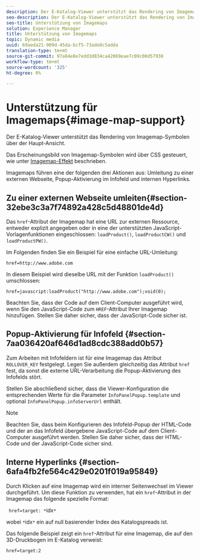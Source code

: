 ```yaml
---
description: Der E-Katalog-Viewer unterstützt das Rendering von Imagemap-Symbolen über der Haupt-Ansicht.
seo-description: Der E-Katalog-Viewer unterstützt das Rendering von Imagemap-Symbolen über der Haupt-Ansicht.
seo-title: Unterstützung von Imagemaps
solution: Experience Manager
title: Unterstützung von Imagemaps
topic: Dynamic media
uuid: 69aeda21-909d-45da-bcf5-73ade8c5adda
translation-type: tm+mt
source-git-commit: 97a84e8e7edd3d834ca42069eae7c09c00d57938
workflow-type: tm+mt
source-wordcount: '325'
ht-degree: 0%

---
```



# Unterstützung für Imagemaps{#image-map-support}

Der E-Katalog-Viewer unterstützt das Rendering von Imagemap-Symbolen über der Haupt-Ansicht.

Das Erscheinungsbild von Imagemap-Symbolen wird über CSS gesteuert, wie unter [Imagemap-Effekt](../../c-html5-s7-aem-asset-viewers/c-html5-20-ecatalog-viewer-about/c-html5-20-ecatalog-viewer-customizingviewer/r-html5-ecatalog-viewer-20-customize-imagemapeffect.md#reference-261df27d1ed145c882b26b88e33a0289) beschrieben.

Imagemaps führen eine der folgenden drei Aktionen aus: Umleitung zu einer externen Webseite, Popup-Aktivierung im Infofeld und internen Hyperlinks.

## Zu einer externen Webseite umleiten{#section-32ebe3c3a7f74892a428c5d48801de4d}

Das `href`-Attribut der Imagemap hat eine URL zur externen Ressource, entweder explizit angegeben oder in eine der unterstützten JavaScript-Vorlagenfunktionen eingeschlossen: `loadProduct()`, `loadProductCW()` und `loadProductPW()`.

Im Folgenden finden Sie ein Beispiel für eine einfache URL-Umleitung:

`href=http://www.adobe.com`

In diesem Beispiel wird dieselbe URL mit der Funktion `loadProduct()` umschlossen:

`href=javascript:loadProduct("http://www.adobe.com");void(0);`

Beachten Sie, dass der Code auf dem Client-Computer ausgeführt wird, wenn Sie den JavaScript-Code zum `HREF`-Attribut Ihrer Imagemap hinzufügen. Stellen Sie daher sicher, dass der JavaScript-Code sicher ist.

## Popup-Aktivierung für Infofeld {#section-7aa036420af646d1ad8cdc388add0b57}

Zum Arbeiten mit Infofeldern ist für eine Imagemap das Attribut `ROLLOVER_KEY` festgelegt. Legen Sie außerdem gleichzeitig das Attribut `href` fest, da sonst die externe URL-Verarbeitung die Popup-Aktivierung des Infofelds stört.

Stellen Sie abschließend sicher, dass die Viewer-Konfiguration die entsprechenden Werte für die Parameter `InfoPanelPopup.template` und optional `InfoPanelPopup.infoServerUrl` enthält.

>[!NOTE]
>
>Beachten Sie, dass beim Konfigurieren des Infofeld-Popup der HTML-Code und der an das Infofeld übergebene JavaScript-Code auf dem Client-Computer ausgeführt werden. Stellen Sie daher sicher, dass der HTML-Code und der JavaScript-Code sicher sind.

## Interne Hyperlinks {#section-6afa4fb2fe564c429e0201f019a95849}

Durch Klicken auf eine Imagemap wird ein interner Seitenwechsel im Viewer durchgeführt. Um diese Funktion zu verwenden, hat ein `href`-Attribut in der Imagemap das folgende spezielle Format:

` href=target: *`idx`*`

wobei `*`idx`*` ein auf null basierender Index des Katalogspreads ist.

Das folgende Beispiel zeigt ein `href`-Attribut für eine Imagemap, die auf den 3D-Druckbogen im E-Katalog verweist:

`href=target:2`
